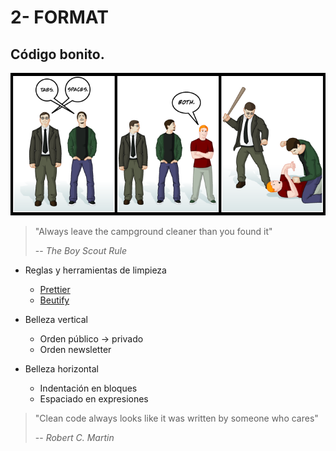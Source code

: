 # 2- FORMAT

## Código bonito.

![Tabs vs Spaces](./tabs_vs_spaces.png)

> "Always leave the campground cleaner than you found it"
>
> -- _The Boy Scout Rule_

* Reglas y herramientas de limpieza

  * [Prettier](https://prettier.io/)
  * [Beutify](https://www.npmjs.com/package/js-beautify)

* Belleza vertical

  * Orden público -> privado
  * Orden newsletter

* Belleza horizontal

  * Indentación en bloques
  * Espaciado en expresiones

> "Clean code always looks like it was written by someone who cares"
>
> -- _Robert C. Martin_
